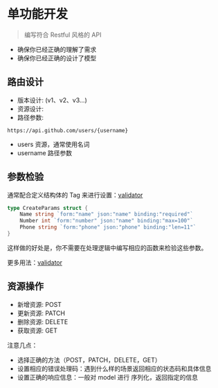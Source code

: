 # 单功能开发

> 编写符合 Restful 风格的 API

- 确保你已经正确的理解了需求
- 确保你已经正确的设计了模型



## 路由设计

- 版本设计: (v1、v2、v3...)
- 资源设计:
- 路径参数:

``` 
https://api.github.com/users/{username}
```

- users 资源，通常使用名词
- username 路径参数

## 参数检验

通常配合定义结构体的 Tag 来进行设置：[validator](https://godoc.org/gopkg.in/go-playground/validator.v9)


```go 
type CreateParams struct {
    Name string `form:"name" json:"name" binding:"required"`
    Number int `form:"number" json:"name" binding:"max=100"`
    Phone string `form:"phone" json:"phone" binding:"len=11"`
}
```

这样做的好处是，你不需要在处理逻辑中编写相应的函数来检验这些参数。

更多用法：[validator](https://godoc.org/gopkg.in/go-playground/validator.v9)


## 资源操作

- 新增资源: POST
- 更新资源: PATCH
- 删除资源: DELETE
- 获取资源: GET

注意几点：
- 选择正确的方法（POST，PATCH，DELETE，GET）
- 设置相应的错误处理码：遇到什么样的场景返回相应的状态码和具体信息
- 设置正确的响应信息：一般对 model 进行 序列化，返回指定的信息

